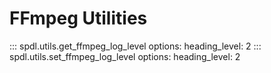 # FFmpeg Utilities

::: spdl.utils.get_ffmpeg_log_level
    options:
        heading_level: 2
::: spdl.utils.set_ffmpeg_log_level
    options:
        heading_level: 2
